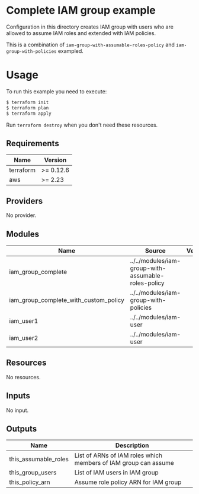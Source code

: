 # Complete IAM group example

Configuration in this directory creates IAM group with users who are allowed to assume IAM roles and extended with IAM policies.

This is a combination of `iam-group-with-assumable-roles-policy` and `iam-group-with-policies` exampled.

# Usage

To run this example you need to execute:

```bash
$ terraform init
$ terraform plan
$ terraform apply
```

Run `terraform destroy` when you don't need these resources.

<!-- BEGINNING OF PRE-COMMIT-TERRAFORM DOCS HOOK -->
## Requirements

| Name | Version |
|------|---------|
| terraform | >= 0.12.6 |
| aws | >= 2.23 |

## Providers

No provider.

## Modules

| Name | Source | Version |
|------|--------|---------|
| iam_group_complete | ../../modules/iam-group-with-assumable-roles-policy |  |
| iam_group_complete_with_custom_policy | ../../modules/iam-group-with-policies |  |
| iam_user1 | ../../modules/iam-user |  |
| iam_user2 | ../../modules/iam-user |  |

## Resources

No resources.

## Inputs

No input.

## Outputs

| Name | Description |
|------|-------------|
| this\_assumable\_roles | List of ARNs of IAM roles which members of IAM group can assume |
| this\_group\_users | List of IAM users in IAM group |
| this\_policy\_arn | Assume role policy ARN for IAM group |
<!-- END OF PRE-COMMIT-TERRAFORM DOCS HOOK -->

